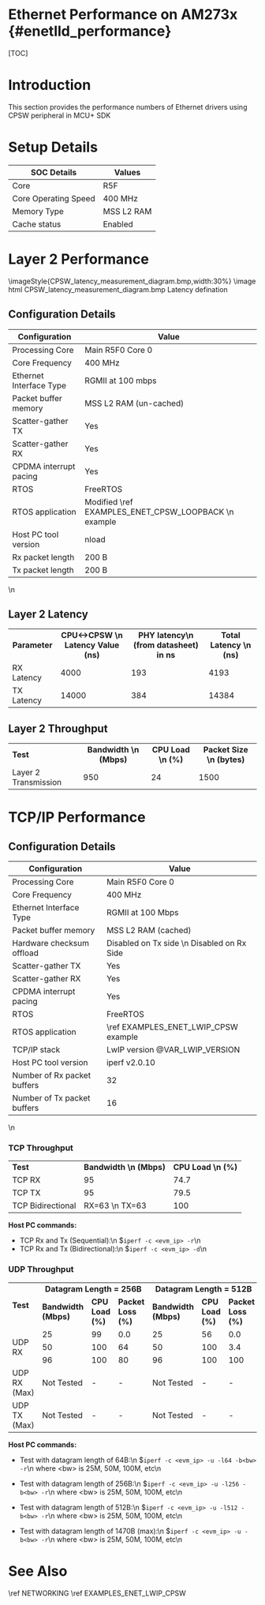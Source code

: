 # Ethernet Performance on AM273x {#enetlld_performance}
[TOC]
# Introduction
This section provides the performance numbers of Ethernet drivers using CPSW peripheral in MCU+ SDK

# Setup Details
SOC Details           | Values          |
----------------------|-----------------|
Core                  | R5F             |
Core Operating Speed  | 400 MHz         |
Memory Type           | MSS L2 RAM             |
Cache status          | Enabled         |

# Layer 2 Performance
  \imageStyle{CPSW_latency_measurement_diagram.bmp,width:30%}
  \image html CPSW_latency_measurement_diagram.bmp Latency defination

## Configuration Details
Configuration          | Value                    |
--------------------------------|--------------------------|
Processing Core                 | Main R5F0 Core 0         |
Core Frequency                  | 400 MHz                  |
Ethernet Interface Type         | RGMII at 100 mbps           |
Packet buffer memory      | MSS L2 RAM (un-cached)         |
Scatter-gather TX         | Yes                      |
Scatter-gather RX         | Yes                      |
CPDMA interrupt pacing    | Yes                      |
RTOS                            | FreeRTOS                 |
RTOS application                | Modified \ref EXAMPLES_ENET_CPSW_LOOPBACK \n example   |
Host PC tool version            | nload                   |
Rx packet length     | 200 B                       |
Tx packet length     | 200 B                       |
\n

## Layer 2 Latency
<table>
    <tr>
        <td style="text-align: center;"><b>Parameter</b></td>
        <td style="text-align: center;"><b>CPU<->CPSW \n Latency Value (ns)</b></td>
        <td style="text-align: center;"><b>PHY latency\n (from datasheet) in ns</b></td>
        <td style="text-align: center;"><b>Total Latency \n (ns)</b></td>
    </tr>
    <tr>
        <td>RX Latency</td>
        <td>4000</td>
        <td>193</td>
        <td>4193</td>
    </tr>
    <tr>
        <td>TX Latency</td>
        <td>14000</td>
        <td>384</td>
        <td>14384</td>
    </tr>
</table>

## Layer 2 Throughput
<table>
    <tr>
        <td style="text-align: left;"><b>Test</b></td>
        <td style="text-align: center;"><b>Bandwidth \n (Mbps)</b></td>
        <td style="text-align: center;"><b>CPU Load \n (%) </b></td>
        <td style="text-align: center;"><b>Packet Size \n (bytes)</b></td>
    </tr>
    <tr>
        <td>Layer 2 Transmission</td><td>950</td><td>24</td><td>1500</td>
    </tr>
</table>


# TCP/IP Performance

## Configuration Details
Configuration          | Value                    |
--------------------------------|--------------------------|
Processing Core                 | Main R5F0 Core 0         |
Core Frequency                  | 400 MHz                  |
Ethernet Interface Type         | RGMII at 100 Mbps           |
Packet buffer memory      | MSS L2 RAM (cached)                      |
Hardware checksum offload | Disabled on Tx side \n Disabled on Rx Side |
Scatter-gather TX         | Yes                      |
Scatter-gather RX         | Yes                      |
CPDMA interrupt pacing    | Yes                      |
RTOS                            | FreeRTOS                 |
RTOS application                | \ref EXAMPLES_ENET_LWIP_CPSW example   |
TCP/IP stack                    | LwIP version @VAR_LWIP_VERSION               |
Host PC tool version            | iperf v2.0.10            |
Number of Rx packet buffers     | 32                       |
Number of Tx packet buffers     | 16                       |
\n
### TCP Throughput
<table>
    <tr>
        <td style="text-align: left;"><b>Test</b></td>
        <td style="text-align: center;"><b>Bandwidth \n (Mbps)</b></td>
        <td style="text-align: center;"><b>CPU Load \n (%) </b></td>
    </tr>
    <tr>
        <td>TCP RX</td><td>95</td><td>74.7</td>
    </tr>
    <tr>
        <td>TCP TX</td><td>95</td><td>79.5</td>
    </tr>
    <tr>
        <td>TCP Bidirectional</td><td>RX=63 \n TX=63</td><td>100</td>
    </tr>
</table>

<b>Host PC commands:</b>
- TCP Rx and Tx (Sequential):\n
    $```iperf -c <evm_ip> -r```\n
- TCP Rx and Tx (Bidirectional):\n
    $```iperf -c <evm_ip> -d```\n

### UDP Throughput
<table>
    <tr>
        <td rowspan="2" style="text-align: left;"><b>Test</b></td>
        <td colspan="3" style="text-align: center;"><b>Datagram Length = 256B</b></td>
        <td colspan="3" style="text-align: center;"><b>Datagram Length = 512B</b></td>
        <td colspan="3" style="text-align: center;"><b>Datagram Length = 1470B</b></td>
    </tr>
    <tr>
        <td><b>Bandwidth (Mbps)</b></td><td><b>CPU Load (%)</b></td><td><b>Packet Loss (%)</b></td>
        <td><b>Bandwidth (Mbps)</b></td><td><b>CPU Load (%)</b></td><td><b>Packet Loss (%)</b></td>
        <td><b>Bandwidth (Mbps)</b></td><td><b>CPU Load (%)</b></td><td><b>Packet Loss (%)</b></td>
    </tr>
    <tr>
        <td rowspan="3">UDP RX</td>
        <td>25</td><td>99</td><td>0.0</td>
        <td>25</td><td>56</td><td>0.0</td>
        <td>25</td><td>25</td><td>0.0</td>
    </tr>
    <tr>
        <td>50</td><td>100</td><td>64</td>
        <td>50</td><td>100</td><td>3.4</td>
        <td>50</td><td>46</td><td>0.0</td>
    </tr>
    <tr>
        <td>96</td><td>100</td><td>80</td>
        <td>96</td><td>100</td><td>100</td>
        <td>96</td><td>81</td><td>0.0</td>
    </tr>
    <tr>
        <td>UDP RX (Max)</td>
        <td>Not Tested</td><td>-</td><td>-</td>
        <td>Not Tested</td><td>-</td><td>-</td>
        <td>96</td><td>81</td><td>0.0</td>
    </tr>
    <tr>
        <td>UDP TX (Max)</td>
        <td>Not Tested</td><td>-</td><td>-</td>
        <td>Not Tested</td><td>-</td><td>-</td>
        <td>95.7</td><td>55</td><td>0.0</td>
    </tr>
</table>

<b>Host PC commands:</b>
- Test with datagram length of 64B:\n
     $```iperf -c <evm_ip> -u -l64 -b<bw> -r```\n
where \<bw\> is 25M, 50M, 100M, etc\n

- Test with datagram length of 256B:\n
     $```iperf -c <evm_ip> -u -l256 -b<bw> -r```\n
where \<bw\> is 25M, 50M, 100M, etc\n

- Test with datagram length of 512B:\n
     $```iperf -c <evm_ip> -u -l512 -b<bw> -r```\n
where \<bw\> is 25M, 50M, 100M, etc\n

- Test with datagram length of 1470B (max):\n
     $```iperf -c <evm_ip> -u -b<bw> -r```\n
where \<bw\> is 25M, 50M, 100M, etc\n

# See Also
\ref NETWORKING
\ref EXAMPLES_ENET_LWIP_CPSW